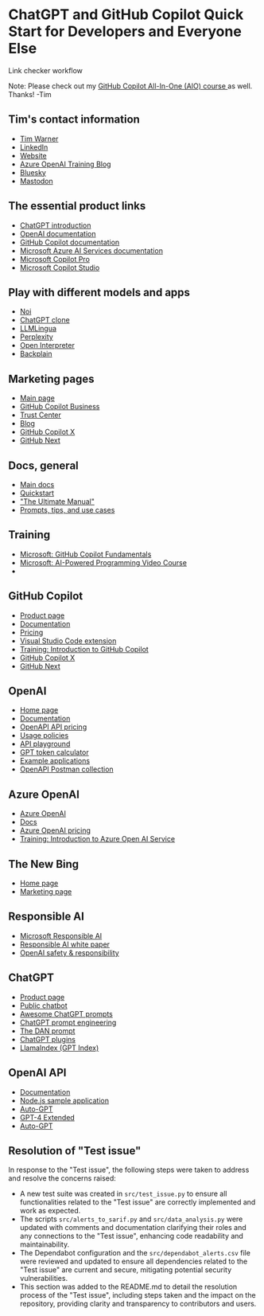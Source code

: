 # ChatGPT and GitHub Copilot Quick Start for Developers and Everyone Else

Link checker workflow

Note: Please check out my [GitHub Copilot All-In-One (AIO) course ](https://github.com/timothywarner/copilotaio)as well. Thanks! -Tim

## Tim's contact information

- [Tim Warner](mailto:timothywarner316@gmail.com)
- [LinkedIn](https://www.linkedinn.com/in/timothywarner/)
- [Website](https://techtrainertim.com)
- [Azure OpenAI Training Blog](https://azureopenai.blog)
- [Bluesky](https://bsky.app/profile/techtrainertim.bsky.social)
- [Mastodon](https://mastodon.social/@techtrainertim)

## The essential product links

- [ChatGPT introduction](https://openai.com/blog/chatgpt)
- [OpenAI documentation](https://platform.openai.com/docs/introduction)
- [GitHub Copilot documentation](https://docs.github.com/copilot)
- [Microsoft Azure AI Services documentation](https://learn.microsoft.com/en-us/azure/ai-services/openai/)
- [Microsoft Copilot Pro](https://www.microsoft.com/en-us/store/b/copilotpro)
- [Microsoft Copilot Studio](https://copilotstudio.microsoft.com/)

## Play with different models and apps

- [Noi](https://github.com/lencx/Noi)
- [ChatGPT clone](https://github.com/lencx/ChatGPT)
- [LLMLingua](https://github.com/microsoft/LLMLingua)
- [Perplexity](https://www.perplexity.ai/)
- [Open Interpreter](https://www.openinterpreter.com/)
- [Backplain](https://backplain.com/)

## Marketing pages

- [Main page](https://github.com/features/copilot)
- [GitHub Copilot Business](https://docs.github.com/en/enterprise-cloud@latest/copilot/overview-of-github-copilot/about-github-copilot-business)
- [Trust Center](https://resources.github.com/copilot-trust-center/)
- [Blog](https://github.blog/)
- [GitHub Copilot X](https://github.blog/2023-03-22-github-copilot-x-the-ai-powered-developer-experience/)
- [GitHub Next](https://githubnext.com/)

## Docs, general

- [Main docs](https://docs.github.com/copilot)
- [Quickstart](https://docs.github.com/en/copilot/quickstart)
- ["The Ultimate Manual"](https://nira.com/github-copilot/)
- [Prompts, tips, and use cases](https://github.blog/2023-06-20-how-to-write-better-prompts-for-github-copilot/)

## Training

- [Microsoft: GitHub Copilot Fundamentals](https://learn.microsoft.com/en-us/training/paths/copilot/)
- [Microsoft: AI-Powered Programming Video Course](https://www.microsoftpressstore.com/store/ai-powered-programming-with-github-copilot-video-9780138279455)
-
## GitHub Copilot

- [Product page](https://github.com/features/copilot)
- [Documentation](https://docs.github.com/en/copilot)
- [Pricing](https://docs.github.com/en/billing/managing-billing-for-github-copilot/about-billing-for-github-copilot)
- [Visual Studio Code extension](https://marketplace.visualstudio.com/items?itemName=GitHub.copilot)
- [Training: Introduction to GitHub Copilot](https://learn.microsoft.com/en-us/training/modules/introduction-to-github-copilot/)
- [GitHub Copilot X](https://github.blog/2023-03-22-github-copilot-x-the-ai-powered-developer-experience/)
- [GitHub Next](https://githubnext.com/)

## OpenAI

- [Home page](https://openai.com/)
- [Documentation](https://platform.openai.com/docs/introduction)
- [OpenAPI API pricing](https://openai.com/pricing)
- [Usage policies](https://openai.com/policies/usage-policies)
- [API playground](https://platform.openai.com/playground)
- [GPT token calculator](https://platform.openai.com/tokenizer)
- [Example applications](https://platform.openai.com/examples)
- [OpenAPI Postman collection](https://www.postman.com/devrel/workspace/openai/collection/13183464-90abb798-cb85-43cb-ba3a-ae7941e968da)

## Azure OpenAI

- [Azure OpenAI](https://azure.microsoft.com/products/cognitive-services/openai-service)
- [Docs](https://learn.microsoft.com/en-us/azure/ai-services/openai/)
- [Azure OpenAI pricing](https://azure.microsoft.com/en-us/pricing/details/cognitive-services/openai-service/)
- [Training: Introduction to Azure Open AI Service](https://learn.microsoft.com/en-us/training/modules/explore-azure-openai/)

## The New Bing

- [Home page](https://www.bing.com/new)
- [Marketing page](https://www.microsoft.com/en-us/bing?form=MA13FV)

## Responsible AI

- [Microsoft Responsible AI](https://www.microsoft.com/en-us/ai/responsible-ai?activetab=pivot1%3aprimaryr6)
- [Responsible AI white paper](https://blogs.microsoft.com/wp-content/uploads/prod/sites/5/2023/02/The-new-Bing-Our-approach-to-Responsible-AI.pdf)
- [OpenAI safety & responsibility](https://openai.com/safety)

## ChatGPT

- [Product page](https://openai.com/blog/chatgpt)
- [Public chatbot](https://chat.openai.com/chat)
- [Awesome ChatGPT prompts](https://github.com/f/awesome-chatgpt-prompts)
- [ChatGPT prompt engineering](https://github.com/dair-ai/Prompt-Engineering-Guide/blob/main/guides/prompts-chatgpt.md)
- [The DAN prompt](https://github.com/0xk1h0/ChatGPT_DAN)
- [ChatGPT plugins](https://openai.com/blog/chatgpt-plugins)
- [LlamaIndex (GPT Index)](https://gpt-index.readthedocs.io/en/latest/index.html)

## OpenAI API

- [Documentation](https://platform.openai.com/docs/api-reference/introduction)
- [Node.js sample application](https://github.com/openai/openai-quickstart-node)
- [Auto-GPT](https://github.com/Significant-Gravitas/Auto-GPT)
- [GPT-4 Extended](https://techcrunch.com/2023/03/14/openai-is-testing-a-version-of-gpt-4-that-can-remember-long-conversations/)
- [Auto-GPT](https://github.com/Significant-Gravitas/Auto-GPT)

## Resolution of "Test issue"

In response to the "Test issue", the following steps were taken to address and resolve the concerns raised:

- A new test suite was created in `src/test_issue.py` to ensure all functionalities related to the "Test issue" are correctly implemented and work as expected.
- The scripts `src/alerts_to_sarif.py` and `src/data_analysis.py` were updated with comments and documentation clarifying their roles and any connections to the "Test issue", enhancing code readability and maintainability.
- The Dependabot configuration and the `src/dependabot_alerts.csv` file were reviewed and updated to ensure all dependencies related to the "Test issue" are current and secure, mitigating potential security vulnerabilities.
- This section was added to the README.md to detail the resolution process of the "Test issue", including steps taken and the impact on the repository, providing clarity and transparency to contributors and users.
